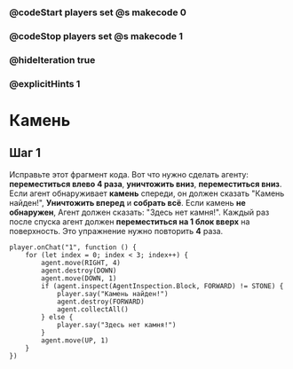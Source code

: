 ### @codeStart players set @s makecode 0
### @codeStop players set @s makecode 1

### @hideIteration true 
### @explicitHints 1


# Камень 

## Шаг 1
Исправьте этот фрагмент кода. Вот что нужно сделать агенту: **переместиться влево 4 раза**, **уничтожить вниз**, **переместиться вниз**. Если агент обнаруживает **камень** спереди, он должен сказать "Камень найден!", **Уничтожить вперед** и **собрать всё**. Если камень **не обнаружен**, Агент должен сказать: "Здесь нет камня!". Каждый раз после спуска агент должен **переместиться на 1 блок вверх** на поверхность. Это упражнение нужно повторить **4** раза.





```template
player.onChat("1", function () {
    for (let index = 0; index < 3; index++) {
        agent.move(RIGHT, 4)
        agent.destroy(DOWN)
        agent.move(DOWN, 1)
        if (agent.inspect(AgentInspection.Block, FORWARD) != STONE) {
            player.say("Камень найден!")
            agent.destroy(FORWARD)
            agent.collectAll()
        } else {
            player.say("Здесь нет камня!")
        }
        agent.move(UP, 1)
    }
})
```
